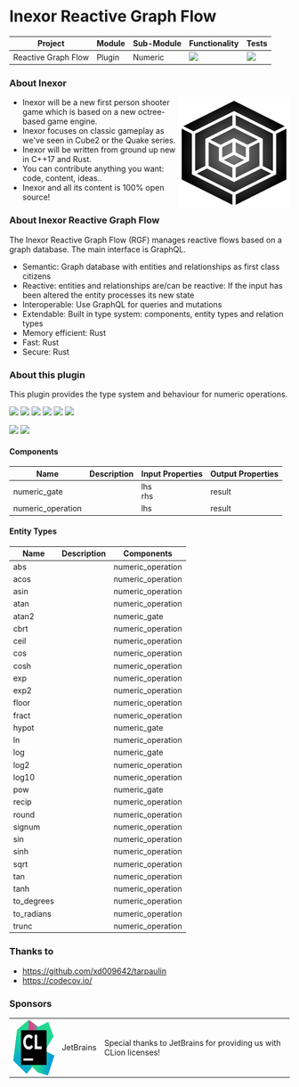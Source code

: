 # Inexor Reactive Graph Flow

| Project | Module | Sub-Module | Functionality | Tests |
| --- | --- | --- | --- | --- |
| Reactive Graph Flow | Plugin | Numeric | <img src="https://img.shields.io/badge/state-completed-brightgreen"> | [<img src="https://img.shields.io/codecov/c/github/aschaeffer/inexor-rgf-plugin-numeric">](https://app.codecov.io/gh/aschaeffer/inexor-rgf-plugin-numeric) |

### About Inexor

<a href="https://inexor.org/">
<img align="right" width="200" height="200" src="https://raw.githubusercontent.com/aschaeffer/inexor-rgf-plugin-numeric/main/docs/images/inexor_2.png">
</a>

* Inexor will be a new first person shooter game which is based on a new octree-based game engine.
* Inexor focuses on classic gameplay as we've seen in Cube2 or the Quake series.
* Inexor will be written from ground up new in C++17 and Rust.
* You can contribute anything you want: code, content, ideas..
* Inexor and all its content is 100% open source!

### About Inexor Reactive Graph Flow

The Inexor Reactive Graph Flow (RGF) manages reactive flows based on a graph database. The main interface is GraphQL.

* Semantic: Graph database with entities and relationships as first class citizens
* Reactive: entities and relationships are/can be reactive: If the input has been altered the entity processes its new state
* Interoperable: Use GraphQL for queries and mutations
* Extendable: Built in type system: components, entity types and relation types
* Memory efficient: Rust
* Fast: Rust
* Secure: Rust

### About this plugin

This plugin provides the type system and behaviour for numeric operations.

[<img src="https://img.shields.io/badge/Language-Rust-brightgreen">](https://www.rust-lang.org/)
[<img src="https://img.shields.io/badge/Platforms-Linux%20%26%20Windows-brightgreen">]()
[<img src="https://img.shields.io/github/workflow/status/aschaeffer/inexor-rgf-plugin-numeric/Rust">](https://github.com/aschaeffer/inexor-rgf-plugin-numeric/actions?query=workflow%3ARust)
[<img src="https://img.shields.io/github/last-commit/aschaeffer/inexor-rgf-plugin-numeric">]()
[<img src="https://img.shields.io/github/languages/code-size/aschaeffer/inexor-rgf-plugin-numeric">]()
[<img src="https://img.shields.io/codecov/c/github/aschaeffer/inexor-rgf-plugin-numeric">](https://app.codecov.io/gh/aschaeffer/inexor-rgf-plugin-numeric)

[<img src="https://img.shields.io/github/license/aschaeffer/inexor-rgf-plugin-numeric">](https://github.com/aschaeffer/inexor-rgf-plugin-numeric/blob/main/LICENSE)
[<img src="https://img.shields.io/discord/698219248954376256?logo=discord">](https://discord.com/invite/acUW8k7)

#### Components

| Name | Description | Input Properties | Output Properties |
| --- | --- | --- | --- |
| numeric_gate | | lhs<br>rhs | result |
| numeric_operation | | lhs | result |

#### Entity Types

| Name | Description | Components |
| --- | --- | --- |
| abs |  | numeric_operation |
| acos |  | numeric_operation |
| asin |  | numeric_operation |
| atan |  | numeric_operation |
| atan2 |  | numeric_gate |
| cbrt |  | numeric_operation |
| ceil |  | numeric_operation |
| cos |  | numeric_operation |
| cosh |  | numeric_operation |
| exp |  | numeric_operation |
| exp2 |  | numeric_operation |
| floor |  | numeric_operation |
| fract |  | numeric_operation |
| hypot |  | numeric_gate |
| ln |  | numeric_operation |
| log |  | numeric_gate |
| log2 |  | numeric_operation |
| log10 |  | numeric_operation |
| pow |  | numeric_gate |
| recip |  | numeric_operation |
| round |  | numeric_operation |
| signum |  | numeric_operation |
| sin |  | numeric_operation |
| sinh |  | numeric_operation |
| sqrt |  | numeric_operation |
| tan |  | numeric_operation |
| tanh |  | numeric_operation |
| to_degrees |  | numeric_operation |
| to_radians |  | numeric_operation |
| trunc |  | numeric_operation |

### Thanks to

* https://github.com/xd009642/tarpaulin
* https://codecov.io/

### Sponsors

| | | |
| --- | --- | --- |
| <a href="https://www.jetbrains.com/?from=github.com/inexorgame"><img align="right" width="100" height="100" src="https://raw.githubusercontent.com/aschaeffer/inexor-rgf-plugin-numeric/main/docs/images/icon_CLion.svg"></a> | JetBrains | Special thanks to JetBrains for providing us with CLion licenses! |
